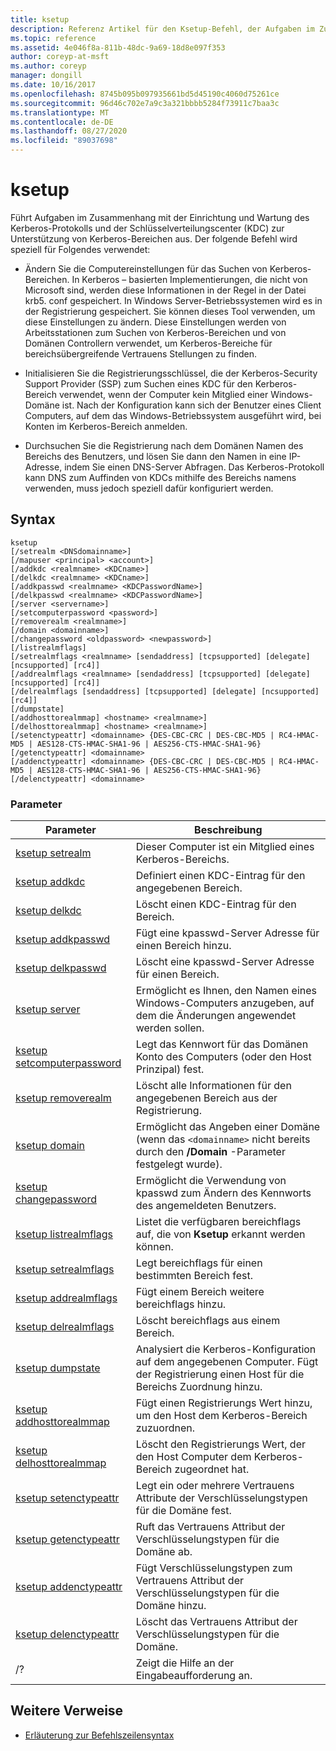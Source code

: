 ```yaml
---
title: ksetup
description: Referenz Artikel für den Ksetup-Befehl, der Aufgaben im Zusammenhang mit der Einrichtung und Wartung des Kerberos-Protokolls und der Schlüsselverteilungscenter (KDC) zur Unterstützung von Kerberos-Bereichen ausführt.
ms.topic: reference
ms.assetid: 4e046f8a-811b-48dc-9a69-18d8e097f353
author: coreyp-at-msft
ms.author: coreyp
manager: dongill
ms.date: 10/16/2017
ms.openlocfilehash: 8745b095b097935661bd5d45190c4060d75261ce
ms.sourcegitcommit: 96d46c702e7a9c3a321bbbb5284f73911c7baa3c
ms.translationtype: MT
ms.contentlocale: de-DE
ms.lasthandoff: 08/27/2020
ms.locfileid: "89037698"
---
```

# <a name="ksetup"></a>ksetup

Führt Aufgaben im Zusammenhang mit der Einrichtung und Wartung des Kerberos-Protokolls und der Schlüsselverteilungscenter (KDC) zur Unterstützung von Kerberos-Bereichen aus. Der folgende Befehl wird speziell für Folgendes verwendet:

- Ändern Sie die Computereinstellungen für das Suchen von Kerberos-Bereichen. In Kerberos – basierten Implementierungen, die nicht von Microsoft sind, werden diese Informationen in der Regel in der Datei krb5. conf gespeichert. In Windows Server-Betriebssystemen wird es in der Registrierung gespeichert. Sie können dieses Tool verwenden, um diese Einstellungen zu ändern. Diese Einstellungen werden von Arbeitsstationen zum Suchen von Kerberos-Bereichen und von Domänen Controllern verwendet, um Kerberos-Bereiche für bereichsübergreifende Vertrauens Stellungen zu finden.

- Initialisieren Sie die Registrierungsschlüssel, die der Kerberos-Security Support Provider (SSP) zum Suchen eines KDC für den Kerberos-Bereich verwendet, wenn der Computer kein Mitglied einer Windows-Domäne ist. Nach der Konfiguration kann sich der Benutzer eines Client Computers, auf dem das Windows-Betriebssystem ausgeführt wird, bei Konten im Kerberos-Bereich anmelden.

- Durchsuchen Sie die Registrierung nach dem Domänen Namen des Bereichs des Benutzers, und lösen Sie dann den Namen in eine IP-Adresse, indem Sie einen DNS-Server Abfragen. Das Kerberos-Protokoll kann DNS zum Auffinden von KDCs mithilfe des Bereichs namens verwenden, muss jedoch speziell dafür konfiguriert werden.

## <a name="syntax"></a>Syntax

```
ksetup
[/setrealm <DNSdomainname>]
[/mapuser <principal> <account>]
[/addkdc <realmname> <KDCname>]
[/delkdc <realmname> <KDCname>]
[/addkpasswd <realmname> <KDCPasswordName>]
[/delkpasswd <realmname> <KDCPasswordName>]
[/server <servername>]
[/setcomputerpassword <password>]
[/removerealm <realmname>]
[/domain <domainname>]
[/changepassword <oldpassword> <newpassword>]
[/listrealmflags]
[/setrealmflags <realmname> [sendaddress] [tcpsupported] [delegate] [ncsupported] [rc4]]
[/addrealmflags <realmname> [sendaddress] [tcpsupported] [delegate] [ncsupported] [rc4]]
[/delrealmflags [sendaddress] [tcpsupported] [delegate] [ncsupported] [rc4]]
[/dumpstate]
[/addhosttorealmmap] <hostname> <realmname>]
[/delhosttorealmmap] <hostname> <realmname>]
[/setenctypeattr] <domainname> {DES-CBC-CRC | DES-CBC-MD5 | RC4-HMAC-MD5 | AES128-CTS-HMAC-SHA1-96 | AES256-CTS-HMAC-SHA1-96}
[/getenctypeattr] <domainname>
[/addenctypeattr] <domainname> {DES-CBC-CRC | DES-CBC-MD5 | RC4-HMAC-MD5 | AES128-CTS-HMAC-SHA1-96 | AES256-CTS-HMAC-SHA1-96}
[/delenctypeattr] <domainname>
```

### <a name="parameters"></a>Parameter

| Parameter | Beschreibung |
| --------- | ----------- |
| [ksetup setrealm](ksetup-setrealm.md) | Dieser Computer ist ein Mitglied eines Kerberos-Bereichs. |
| [ksetup addkdc](ksetup-addkdc.md) | Definiert einen KDC-Eintrag für den angegebenen Bereich. |
| [ksetup delkdc](ksetup-delkdc.md) | Löscht einen KDC-Eintrag für den Bereich. |
| [ksetup addkpasswd](ksetup-addkpasswd.md) | Fügt eine kpasswd-Server Adresse für einen Bereich hinzu. |
| [ksetup delkpasswd](ksetup-delkpasswd.md) | Löscht eine kpasswd-Server Adresse für einen Bereich. |
| [ksetup server](ksetup-server.md) | Ermöglicht es Ihnen, den Namen eines Windows-Computers anzugeben, auf dem die Änderungen angewendet werden sollen. |
| [ksetup setcomputerpassword](ksetup-setcomputerpassword.md) | Legt das Kennwort für das Domänen Konto des Computers (oder den Host Prinzipal) fest. |
| [ksetup removerealm](ksetup-removerealm.md) | Löscht alle Informationen für den angegebenen Bereich aus der Registrierung. |
| [ksetup domain](ksetup-domain.md) | Ermöglicht das Angeben einer Domäne (wenn das `<domainname>` nicht bereits durch den **/Domain** -Parameter festgelegt wurde). |
| [ksetup changepassword](ksetup-changepassword.md) | Ermöglicht die Verwendung von kpasswd zum Ändern des Kennworts des angemeldeten Benutzers. |
| [ksetup listrealmflags](ksetup-listrealmflags.md) | Listet die verfügbaren bereichflags auf, die von **Ksetup** erkannt werden können. |
| [ksetup setrealmflags](ksetup-setrealmflags.md) | Legt bereichflags für einen bestimmten Bereich fest. |
| [ksetup addrealmflags](ksetup-addrealmflags.md) | Fügt einem Bereich weitere bereichflags hinzu. |
| [ksetup delrealmflags](ksetup-delrealmflags.md) | Löscht bereichflags aus einem Bereich. |
| [ksetup dumpstate](ksetup-dumpstate.md) | Analysiert die Kerberos-Konfiguration auf dem angegebenen Computer. Fügt der Registrierung einen Host für die Bereichs Zuordnung hinzu. |
| [ksetup addhosttorealmmap](ksetup-addhosttorealmmap.md) | Fügt einen Registrierungs Wert hinzu, um den Host dem Kerberos-Bereich zuzuordnen. |
| [ksetup delhosttorealmmap](ksetup-delhosttorealmmap.md) | Löscht den Registrierungs Wert, der den Host Computer dem Kerberos-Bereich zugeordnet hat. |
| [ksetup setenctypeattr](ksetup-setenctypeattr.md) | Legt ein oder mehrere Vertrauens Attribute der Verschlüsselungstypen für die Domäne fest. |
| [ksetup getenctypeattr](ksetup-getenctypeattr.md) | Ruft das Vertrauens Attribut der Verschlüsselungstypen für die Domäne ab. |
| [ksetup addenctypeattr](ksetup-addenctypeattr.md) | Fügt Verschlüsselungstypen zum Vertrauens Attribut der Verschlüsselungstypen für die Domäne hinzu. |
| [ksetup delenctypeattr](ksetup-delenctypeattr.md) | Löscht das Vertrauens Attribut der Verschlüsselungstypen für die Domäne. |
| /? | Zeigt die Hilfe an der Eingabeaufforderung an. |

## <a name="additional-references"></a>Weitere Verweise

- [Erläuterung zur Befehlszeilensyntax](command-line-syntax-key.md)